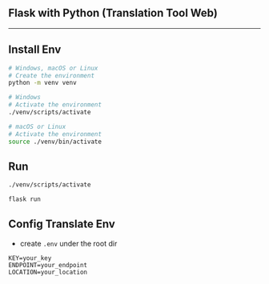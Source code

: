 ## Flask with Python (Translation Tool Web)
---

## Install Env

```bash
# Windows, macOS or Linux
# Create the environment
python -m venv venv

# Windows
# Activate the environment
./venv/scripts/activate

# macOS or Linux
# Activate the environment
source ./venv/bin/activate
```

## Run
```bash
./venv/scripts/activate

flask run
```

## Config Translate Env
- create `.env` under the root dir
```text
KEY=your_key
ENDPOINT=your_endpoint
LOCATION=your_location
```

